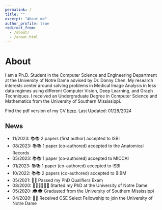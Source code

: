```yaml
---
permalink: /
title: ""
excerpt: "About me"
author_profile: true
redirect_from: 
  - /about/
  - /about.html
---
```


About
======

I am a Ph.D. Student in the Computer Science and Engineering Department at the University of Notre Dame advised by Dr. Danny Chen. My research interests center around solving problems in Medical Image Analysis in less data regimes using different Computer Vision, Deep Learning, and Graph Techniques. I received an Undergraduate Degree in Computer Science and Mathematics from the University of Southern Mississippi.

Find the pdf version of my CV <a href="Nsapkota_CV.pdf" target="_blank" rel="noopener noreferrer">here</a>. Last Updated: 01/28/2024 

News
------
* 11/2023: 📚📚 2 papers (first author) accepted to ISBI
* 08/2023: 📚📚 1 paper (co-authored) accepted to the Anatomical Records
* 05/2023: 📚📚 1 paper (co-authored) accepted to MICCAI
* 01/2023: 📚📚 1 paper (co-authored) accepted to ISBI
* 10/2022: 📚📚 2 papers (co-authored) accepted to BIBM
* 05/2021: 🎉🎉 Passed my PhD Qualifiers Exam
* 08/2020: 🧑🏻‍🏫🧑🏻‍🏫 Started my PhD at the University of Notre Dame
* 05/2020: 🎓🎓 Graduated from the University of Southern Mississippi 
* 04/2020: 🎉🎉 Received CSE Select Fellowship to join the University of Notre Dame



